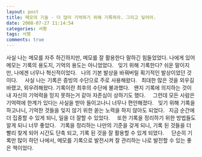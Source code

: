 ```yaml
---
layout: post
title: 메모의 기술 - 더 많이 기억하기 위해 기록하라. 그리고 잊어라.
date: 2008-07-27 11:14:54
categories: 서평
tags: 서평
comments: true
---
```


사실 나는 메모를 자주 하긴하지만, 메모를 잘 활용한다 말하긴 힘들었었다. 나에게 있어 메모는 기록의 용도지, 기억의 용도는 아니었었다.
 
잊기 위해 기록한다? 쉬운 말이지만, 나에겐 너무나 혁신적이었다.
 
나의 기본 발상을 바꿔버릴 획기적인 발상이었던 것이다.
 
 
사실 나는 기록은 증빙의 수단으로 주로 사용해왔다.
 
최대한 많은 것을 외우길 바랬고, 외우려해왔다. 기록이란 최후의 수단에 불과했다.
 
왠지 기록에 의지하는 것이 내 자신의 기억력을 믿지 못하는거 같아 자존심이 상하기도 했다.
 
 
그런데 모든 사람은 기억력에 한계가 있다는 사실을 받아 들이고나니 너무나 편안해졌다.
 
잊기 위해 기록을 하고나니, 기억한 것들을 잊지 않기 위한 쏟는 노력을 하지 않아도 되었다.
 
지금 순간에 더 집중할 수 있게 되니, 일을 더 잘할 수 있었다.
 
 
또한 기록을 정리하기 위한 방법들도 알게 되니 너무 좋았다.
 
기록을 정리하는 나만의 기준을 갖게 되니, 기록 된 것들을 더 빨리 찾게 되어 시간도 단축 되고, 기록 된 것을 잘 활용할 수 있게 되었다.
 
 
단순히 기록만 많이 하던 나에서, 메모를 기록으로 발전시켜 잘 관리하는 나로 발전할 수 있는 좋은 책이었다.
